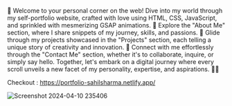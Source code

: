 🌟 Welcome to your personal corner on the web! Dive into my world through my self-portfolio website, crafted with love using HTML, CSS, JavaScript, and sprinkled with mesmerizing GSAP animations. 🎨 Explore the "About Me" section, where I share snippets of my journey, skills, and passions. 🚀 Glide through my projects showcased in the "Projects" section, each telling a unique story of creativity and innovation. 📧 Connect with me effortlessly through the "Contact Me" section, whether it's to collaborate, inquire, or simply say hello. Together, let's embark on a digital journey where every scroll unveils a new facet of my personality, expertise, and aspirations. 💼🌐

Checkout : https://portfolio-sahilsharma.netlify.app/

![Screenshot 2024-04-10 235406](https://github.com/Sahil-Sharma06/Portfolio-Website/assets/116885079/ba85ee14-319c-40a6-aec8-aef389f11829)

